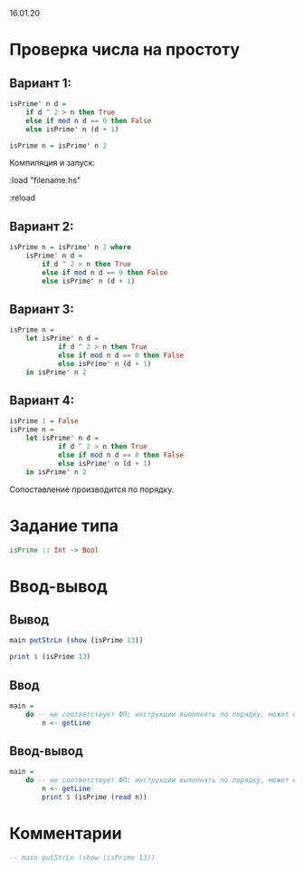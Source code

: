 16.01.20

# Проверка числа на простоту

## Вариант 1:
```haskell
isPrime' n d =
    if d ^ 2 > n then True
    else if mod n d == 0 then False
    else isPrime' n (d + 1)

isPrime n = isPrime' n 2
```

Компиляция и запуск:

:load "filename.hs"

:reload

## Вариант 2:
```haskell
isPrime n = isPrime' n 2 where
    isPrime' n d =
        if d ^ 2 > n then True
        else if mod n d == 0 then False
        else isPrime' n (d + 1)
```

## Вариант 3:
```haskell
isPrime n =
    let isPrime' n d =
            if d ^ 2 > n then True
            else if mod n d == 0 then False
            else isPrime' n (d + 1)
    in isPrime' n 2
```

## Вариант 4:
```haskell
isPrime 1 = False
isPrime n =
    let isPrime' n d =
            if d ^ 2 > n then True
            else if mod n d == 0 then False
            else isPrime' n (d + 1)
    in isPrime' n 2
```

Сопоставление производится по порядку.

# Задание типа

```haskell
isPrime :: Int -> Bool
```

# Ввод-вывод

## Вывод

```haskell
main putStrLn (show (isPrime 13))
```

```haskell
print $ (isPrime 13)
```

## Ввод

```haskell
main =
    do -- не соответствует ФП; инструкции выполнять по порядку, может нарушаться чистота функций
        n <- getLine
```

## Ввод-вывод

```haskell
main =
    do -- не соответствует ФП; инструкции выполнять по порядку, может нарушаться чистота функций
        n <- getLine
        print $ (isPrime (read n))
```

# Комментарии

```haskell
-- main putStrLn (show (isPrime 13))
```
